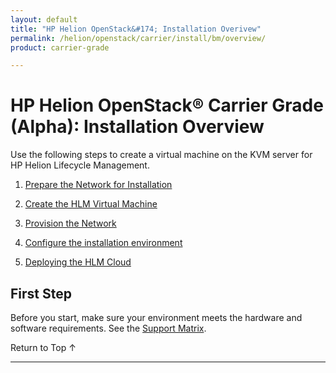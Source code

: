 ```yaml
---
layout: default
title: "HP Helion OpenStack&#174; Installation Overivew"
permalink: /helion/openstack/carrier/install/bm/overview/
product: carrier-grade

---
```

<!--UNDER REVISION-->


<script>

function PageRefresh {
onLoad="window.refresh"
}

PageRefresh();

</script>

# HP Helion OpenStack&#174; Carrier Grade (Alpha): Installation Overview

Use the following steps to create a virtual machine on the KVM server for HP Helion Lifecycle Management. 

1. [Prepare the Network for Installation](/helion/openstack/carrier/install/network/prepare/)

2. [Create the HLM Virtual Machine](/helion/openstack/carrier/install/bm/hlm-vm/)

3. [Provision the Network](/helion/openstack/carrier/install/bm/network-install/)

4. [Configure the installation environment](/helion/openstack/carrier/install/bm/environment/)

5. [Deploying the HLM Cloud](/helion/openstack/carrier/install/bm/hlm-cloud/)

## First Step ##

Before you start, make sure your environment meets the hardware and software requirements. See the [Support Matrix](/helion/openstack/carrier/support-matrix/).

<a href="#top" style="padding:14px 0px 14px 0px; text-decoration: none;"> Return to Top &#8593; </a>
 
----
